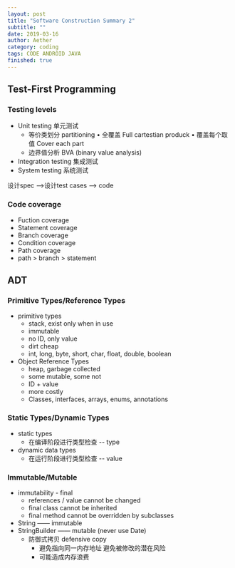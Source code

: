 ```yaml
---
layout: post
title: "Software Construction Summary 2"
subtitle: ""
date: 2019-03-16
author: Aether
category: coding
tags: CODE ANDROID JAVA
finished: true
---
```


## Test-First Programming
### Testing levels
- Unit testing 单元测试
  - 等价类划分 partitioning
     • 全覆盖 Full cartestian produck
     • 覆盖每个取值 Cover each part
  - 边界值分析 BVA (binary value analysis)
- Integration testing 集成测试
- System testing 系统测试

设计spec —>设计test cases —> code
### Code coverage
- Fuction coverage
- Statement coverage
- Branch coverage
- Condition coverage
- Path coverage
- path > branch > statement

## ADT
### Primitive Types/Reference Types
- primitive types
  - stack, exist only when in use
  - immutable
  - no ID, only value
  - dirt cheap
  - int, long, byte, short, char, float, double, boolean
- Object Reference Types
  - heap, garbage collected
  - some mutable, some not
  - ID + value
  - more costly
  - Classes, interfaces, arrays, enums, annotations

### Static Types/Dynamic Types
- static types
  - 在编译阶段进行类型检查 -- type
- dynamic data types
  - 在运行阶段进行类型检查 -- value
  
### Immutable/Mutable
- immutability - final
  - references / value cannot be changed
  - final class cannot be inherited
  - final method cannot be overridden by subclasses
- String —— immutable
- StringBuilder —— mutable (never use Date)
  - 防御式拷贝 defensive copy
      - 避免指向同一内存地址 避免被修改的潜在风险
      - 可能造成内存浪费
